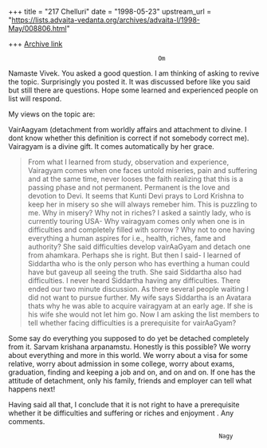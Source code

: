 +++
title = "217 Chelluri"
date = "1998-05-23"
upstream_url = "https://lists.advaita-vedanta.org/archives/advaita-l/1998-May/008806.html"

+++
[Archive link](https://lists.advaita-vedanta.org/archives/advaita-l/1998-May/008806.html)

                                              Om
Namaste Vivek.   You asked a good question.   I am thinking of asking to
revive the topic.  Surprisingly you posted it.    It was discussed before like
you said but still there are questions.  Hope some learned and experienced
people on list will respond.

My views on the topic are:

VairAagyam (detachment from worldly affairs and attachment to divine.  I dont
know whether this definition is correct if not somebody correct me).
Vairagyam is a divine gift.   It comes automatically by her grace.
>From what I learned from study, observation and experience, Vairagyam comes
when one faces untold miseries, pain and suffering and at the same time, never
looses the faith realizing that this is a passing phase and not permanent.
Permanent is the love and devotion to Devi.
It seems that Kunti Devi prays to Lord Krishna to keep her in misery so she
will always remeber him.   This is puzzling to me.   Why in misery? Why not in
riches?
I asked a saintly lady, who is currently touring USA-
Why vairagyam comes only when one is  in difficulties and completely filled
with sorrow ?
Why not to one having everything a human aspires for i.e., health, riches,
fame and authority?
She said difficulties develop vairAaGyam  and detach one from  ahamkara.
Perhaps she is right.  But then I said- I learned of Siddartha who is the only
person who has everthing a human could have but gaveup all seeing the truth.
She said Siddartha also had difficulties.  I never heard Siddartha having any
difficulties.
There ended our two minute discussion.  As there several people waiting I did
not want to pursue further.  My wife says Siddartha is an Avatara thats why he
was able to acquire vairagyam at an early age.  If she is his wife she would
not let him go.
Now I am asking the list members to tell whether facing difficulties is a
prerequisite for vairAaGyam?

Some say do everything you supposed to do yet be detached completely from it.
Sarvam krishana arpanamstu.  Honestly is this possible?   We worry about
everything and more in this world. We worry about a visa for some relative,
worry about admission in some college,  worry about exams, graduation, finding
and keeping a job and on,  and on and on.   If one has the attitude of
detachment, only his family, friends and employer can tell what happens next!

Having said all that, I conclude that it is not right to have a prerequisite
whether it be difficulties and suffering or riches and enjoyment .  Any
comments.


                                                               Nagy

